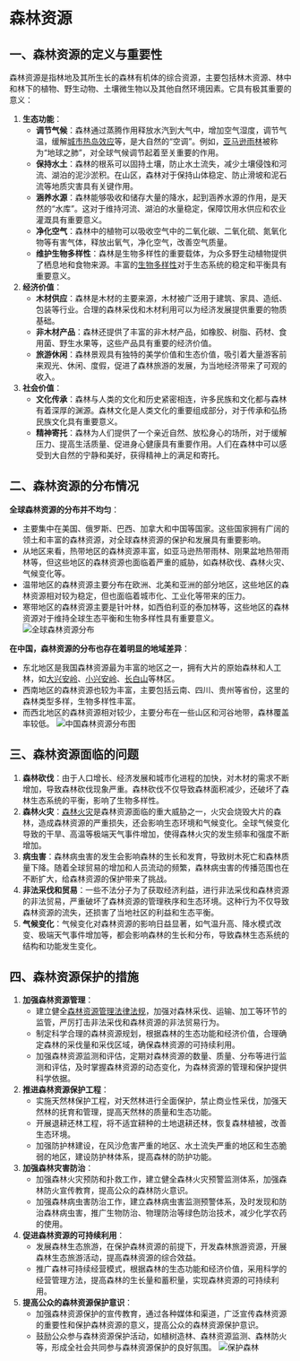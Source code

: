 # 森林资源

## 一、森林资源的定义与重要性
森林资源是指林地及其所生长的森林有机体的综合资源，主要包括林木资源、林中和林下的植物、野生动物、土壤微生物以及其他自然环境因素。它具有极其重要的意义：
1. **生态功能**：
    - **调节气候**：森林通过蒸腾作用释放水汽到大气中，增加空气湿度，调节气温，缓解[城市热岛效应](https://baike.baidu.com/item/%E5%9F%8E%E5%B8%82%E7%83%AD%E5%B2%9B%E6%95%88%E5%BA%94?fromModule=lemma_search-box)等，是大自然的“空调”。例如，[亚马逊雨林](https://baike.baidu.com/item/%E4%BA%9A%E9%A9%AC%E9%80%8A%E7%83%AD%E5%B8%A6%E9%9B%A8%E6%9E%97/1906890)被称为“地球之肺”，对全球气候调节起着至关重要的作用。
    - **保持水土**：森林的根系可以固持土壤，防止水土流失，减少土壤侵蚀和河流、湖泊的泥沙淤积。在山区，森林对于保持山体稳定、防止滑坡和泥石流等地质灾害具有关键作用。
    - **涵养水源**：森林能够吸收和储存大量的降水，起到涵养水源的作用，是天然的“水库”。这对于维持河流、湖泊的水量稳定，保障饮用水供应和农业灌溉具有重要意义。
    - **净化空气**：森林中的植物可以吸收空气中的二氧化碳、二氧化硫、氮氧化物等有害气体，释放出氧气，净化空气，改善空气质量。
    - **维护生物多样性**：森林是生物多样性的重要载体，为众多野生动植物提供了栖息地和食物来源。丰富的[生物多样性](https://baike.baidu.com/item/%E7%94%9F%E7%89%A9%E5%A4%9A%E6%A0%B7%E6%80%A7/195265)对于生态系统的稳定和平衡具有重要意义。
2. **经济价值**：
    - **木材供应**：森林是木材的主要来源，木材被广泛用于建筑、家具、造纸、包装等行业。合理的森林采伐和木材利用可以为经济发展提供重要的物质基础。
    - **非木材产品**：森林还提供了丰富的非木材产品，如橡胶、树脂、药材、食用菌、野生水果等，这些产品具有重要的经济价值。
    - **旅游休闲**：森林景观具有独特的美学价值和生态价值，吸引着大量游客前来观光、休闲、度假，促进了森林旅游的发展，为当地经济带来了可观的收入。
3. **社会价值**：
    - **文化传承**：森林与人类的文化和历史紧密相连，许多民族和文化都与森林有着深厚的渊源。森林文化是人类文化的重要组成部分，对于传承和弘扬民族文化具有重要意义。
    - **精神寄托**：森林为人们提供了一个亲近自然、放松身心的场所，对于缓解压力、提高生活质量、促进身心健康具有重要作用。人们在森林中可以感受到大自然的宁静和美好，获得精神上的满足和寄托。

## 二、森林资源的分布情况
**全球森林资源的分布并不均匀**：
- 主要集中在美国、俄罗斯、巴西、加拿大和中国等国家。这些国家拥有广阔的领土和丰富的森林资源，对全球森林资源的保护和发展具有重要影响。
- 从地区来看，热带地区的森林资源丰富，如亚马逊热带雨林、刚果盆地热带雨林等，但这些地区的森林资源也面临着严重的威胁，如森林砍伐、森林火灾、气候变化等。
- 温带地区的森林资源主要分布在欧洲、北美和亚洲的部分地区，这些地区的森林资源相对较为稳定，但也面临着城市化、工业化等带来的压力。
- 寒带地区的森林资源主要是针叶林，如西伯利亚的泰加林等，这些地区的森林资源对于维持全球生态平衡和生物多样性具有重要意义。
![全球森林资源分布](https://img-blog.csdnimg.cn/img_convert/072ae044cb9596ee832673bd02eda994.png)

**在中国，森林资源的分布也存在着明显的地域差异**：
- 东北地区是我国森林资源最为丰富的地区之一，拥有大片的原始森林和人工林，如[大兴安岭](https://baike.baidu.com/item/%E5%A4%A7%E5%85%B4%E5%AE%89%E5%B2%AD?fromModule=lemma_search-box)、[小兴安岭](https://baike.baidu.com/item/%E5%B0%8F%E5%85%B4%E5%AE%89%E5%B2%AD/568160?fromModule=lemma_search-box)、[长白山](https://baike.baidu.com/item/%E9%95%BF%E7%99%BD%E5%B1%B1%E8%84%89/2284126?fromtitle=%E9%95%BF%E7%99%BD%E5%B1%B1&fromid=9596)等林区。
- 西南地区的森林资源也较为丰富，主要包括云南、四川、贵州等省份，这里的森林类型多样，生物多样性丰富。
- 而西北地区的森林资源相对较少，主要分布在一些山区和河谷地带，森林覆盖率较低。
![中国森林资源分布图](https://ts1.cn.mm.bing.net/th/id/R-C.b0c3d9ac278379c794f427cd5a83e74b?rik=Wr5K6DWCdm%2bv4Q&riu=http%3a%2f%2fphotocdn.sohu.com%2f20060226%2fImg242025747.jpg%3f%3f%3f%3f&ehk=G68e%2b0onmTNMHrOFkvfursJg1LA7UXakk6p8zyuZy34%3d&risl=&pid=ImgRaw&r=0&sres=1&sresct=1)
## 三、森林资源面临的问题
1. **森林砍伐**：由于人口增长、经济发展和城市化进程的加快，对木材的需求不断增加，导致森林砍伐现象严重。森林砍伐不仅导致森林面积减少，还破坏了森林生态系统的平衡，影响了生物多样性。
2. **森林火灾**：[森林火灾](https://www.thepaper.cn/newsDetail_forward_13665038)是森林资源面临的重大威胁之一，火灾会烧毁大片的森林，造成森林资源的严重损失，还会影响生态环境和气候变化。全球气候变化导致的干旱、高温等极端天气事件增加，使得森林火灾的发生频率和强度不断增加。
3. **病虫害**：森林病虫害的发生会影响森林的生长和发育，导致树木死亡和森林质量下降。随着全球贸易的增加和人员流动的频繁，森林病虫害的传播范围也在不断扩大，给森林资源的保护带来了挑战。
4. **非法采伐和贸易**：一些不法分子为了获取经济利益，进行非法采伐和森林资源的非法贸易，严重破坏了森林资源的管理秩序和生态环境。这种行为不仅导致森林资源的流失，还损害了当地社区的利益和生态平衡。
5. **气候变化**：气候变化对森林资源的影响日益显著，如气温升高、降水模式改变、极端天气事件增加等，都会影响森林的生长和分布，导致森林生态系统的结构和功能发生变化。

## 四、森林资源保护的措施
1. **加强森林资源管理**：
    - 建立健全[森林资源管理法律法规](https://www.mee.gov.cn/ywgz/fgbz/fl/202106/t20210608_836755.shtml)，加强对森林采伐、运输、加工等环节的监管，严厉打击非法采伐和森林资源的非法贸易行为。
    - 制定科学合理的森林资源规划，根据森林的生态功能和经济价值，合理确定森林的采伐量和采伐区域，确保森林资源的可持续利用。
    - 加强森林资源监测和评估，定期对森林资源的数量、质量、分布等进行监测和评估，及时掌握森林资源的动态变化，为森林资源的管理和保护提供科学依据。
2. **推进森林资源保护工程**：
    - 实施天然林保护工程，对天然林进行全面保护，禁止商业性采伐，加强天然林的抚育和管理，提高天然林的质量和生态功能。
    - 开展退耕还林工程，将不适宜耕种的土地退耕还林，恢复森林植被，改善生态环境。
    - 加强防护林建设，在风沙危害严重的地区、水土流失严重的地区和生态脆弱的地区，建设防护林体系，提高森林的防护功能。
3. **加强森林灾害防治**：
    - 加强森林火灾预防和扑救工作，建立健全森林火灾预警监测体系，加强森林防火宣传教育，提高公众的森林防火意识。
    - 加强森林病虫害防治工作，建立森林病虫害监测预警体系，及时发现和防治森林病虫害，推广生物防治、物理防治等绿色防治技术，减少化学农药的使用。
4. **促进森林资源的可持续利用**：
    - 发展森林生态旅游，在保护森林资源的前提下，开发森林旅游资源，开展森林生态旅游活动，提高森林资源的综合效益。
    - 推广森林可持续经营模式，根据森林的生态功能和经济价值，采用科学的经营管理方法，提高森林的生长量和蓄积量，实现森林资源的可持续利用。
5. **提高公众的森林资源保护意识**：
    - 加强森林资源保护的宣传教育，通过各种媒体和渠道，广泛宣传森林资源的重要性和保护森林资源的意义，提高公众的森林资源保护意识。
    - 鼓励公众参与森林资源保护活动，如植树造林、森林资源监测、森林防火等，形成全社会共同参与森林资源保护的良好氛围。
  ![保护森林](https://img-u-4.51miz.com/Templet/00/20/09/39/200939_51491993257cd4aa210401ada0fdef2e.jpg-1.jpg)
